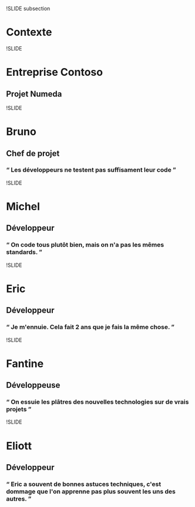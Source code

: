 ﻿!SLIDE subsection
# Contexte

!SLIDE
# Entreprise Contoso
## Projet Numeda

!SLIDE
# Bruno
## Chef de projet
### &#8220; Les développeurs ne testent pas suffisament leur code &#8221;

!SLIDE
# Michel
## Développeur
### &#8220; On code tous plutôt bien, mais on n'a pas les mêmes standards. &#8221;

!SLIDE
# Eric
## Développeur
### &#8220; Je m'ennuie. Cela fait 2 ans que je fais la même chose. &#8221;

!SLIDE
# Fantine
## Développeuse
### &#8220; On essuie les plâtres des nouvelles technologies sur de vrais projets &#8221;

!SLIDE
# Eliott
## Développeur
### &#8220; Eric a souvent de bonnes astuces techniques, c'est dommage que l'on apprenne pas plus souvent les uns des autres. &#8221;
